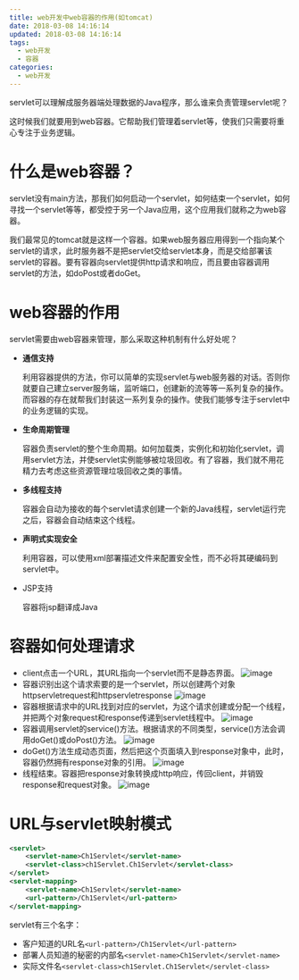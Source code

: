 ```yaml
---
title: web开发中web容器的作用(如tomcat)
date: 2018-03-08 14:16:14
updated: 2018-03-08 14:16:14
tags:
  - web开发
  - 容器
categories: 
  - web开发
---
```


servlet可以理解成服务器端处理数据的Java程序，那么谁来负责管理servlet呢？

这时候我们就要用到web容器。它帮助我们管理着servlet等，使我们只需要将重心专注于业务逻辑。

<!-- more -->

# 什么是web容器？
servlet没有main方法，那我们如何启动一个servlet，如何结束一个servlet，如何寻找一个servlet等等，都受控于另一个Java应用，这个应用我们就称之为web容器。

我们最常见的tomcat就是这样一个容器。如果web服务器应用得到一个指向某个servlet的请求，此时服务器不是把servlet交给servlet本身，而是交给部署该servlet的容器。要有容器向servlet提供http请求和响应，而且要由容器调用servlet的方法，如doPost或者doGet。

# web容器的作用
servlet需要由web容器来管理，那么采取这种机制有什么好处呢？
- **通信支持**
    
    利用容器提供的方法，你可以简单的实现servlet与web服务器的对话。否则你就要自己建立server服务端，监听端口，创建新的流等等一系列复杂的操作。而容器的存在就帮我们封装这一系列复杂的操作。使我们能够专注于servlet中的业务逻辑的实现。
- **生命周期管理**
    
    容器负责servlet的整个生命周期。如何加载类，实例化和初始化servlet，调用servlet方法，并使servlet实例能够被垃圾回收。有了容器，我们就不用花精力去考虑这些资源管理垃圾回收之类的事情。
- **多线程支持**
    
    容器会自动为接收的每个servlet请求创建一个新的Java线程，servlet运行完之后，容器会自动结束这个线程。
- **声明式实现安全**

    利用容器，可以使用xml部署描述文件来配置安全性，而不必将其硬编码到servlet中。
- JSP支持
    
    容器将jsp翻译成Java

# 容器如何处理请求
- client点击一个URL，其URL指向一个servlet而不是静态界面。
![image](http://upload-images.jianshu.io/upload_images/1234352-056ee4a6e5fb1f54.PNG?imageMogr2/auto-orient/strip%7CimageView2/2/w/1240)
- 容器识别出这个请求索要的是一个servlet，所以创建两个对象httpservletrequest和httpservletresponse
![image](http://upload-images.jianshu.io/upload_images/1234352-1728c5eec180de6b.PNG?imageMogr2/auto-orient/strip%7CimageView2/2/w/1240)
- 容器根据请求中的URL找到对应的servlet，为这个请求创建或分配一个线程，并把两个对象request和response传递到servlet线程中。
![image](http://upload-images.jianshu.io/upload_images/1234352-7e183ac063f86193.PNG?imageMogr2/auto-orient/strip%7CimageView2/2/w/1240)
- 容器调用servlet的service()方法。根据请求的不同类型，service()方法会调用doGet()或doPost()方法。
![image](http://upload-images.jianshu.io/upload_images/1234352-885908623cef4b0a.png?imageMogr2/auto-orient/strip%7CimageView2/2/w/1240)
- doGet()方法生成动态页面，然后把这个页面填入到response对象中，此时，容器仍然拥有response对象的引用。
![image](http://upload-images.jianshu.io/upload_images/1234352-7fd4a0dba797fca1.png?imageMogr2/auto-orient/strip%7CimageView2/2/w/1240)
- 线程结束。容器把response对象转换成http响应，传回client，并销毁response和request对象。
![image](http://upload-images.jianshu.io/upload_images/1234352-2e666cfaed47c7c2.png?imageMogr2/auto-orient/strip%7CimageView2/2/w/1240)

# URL与servlet映射模式
```XML
<servlet>
    <servlet-name>Ch1Servlet</servlet-name>
    <servlet-class>ch1Servlet.Ch1Servlet</servlet-class>
</servlet>
<servlet-mapping>
    <servlet-name>Ch1Servlet</servlet-name>
    <url-pattern>/Ch1Servlet</url-pattern>
</servlet-mapping>
```
servlet有三个名字：
- 客户知道的URL名`<url-pattern>/Ch1Servlet</url-pattern>`
- 部署人员知道的秘密的内部名`<servlet-name>Ch1Servlet</servlet-name>`
- 实际文件名`<servlet-class>ch1Servlet.Ch1Servlet</servlet-class>`
